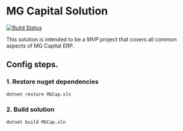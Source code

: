 # MG Capital Solution

[![Build Status](https://axzes.visualstudio.com/mgcap/_apis/build/status/axzes.mgcap?branchName=develop)](https://axzes.visualstudio.com/mgcap/_build/latest?definitionId=24&branchName=develop)

This solution is intended to be a _MVP_ project that covers all common aspects of MG Capital ERP.

## Config steps.

### 1. Restore nuget dependencies 

```bash
dotnet restore MGCap.sln
```

### 2. Build solution

```bash
dotnet build MGCap.sln
```
